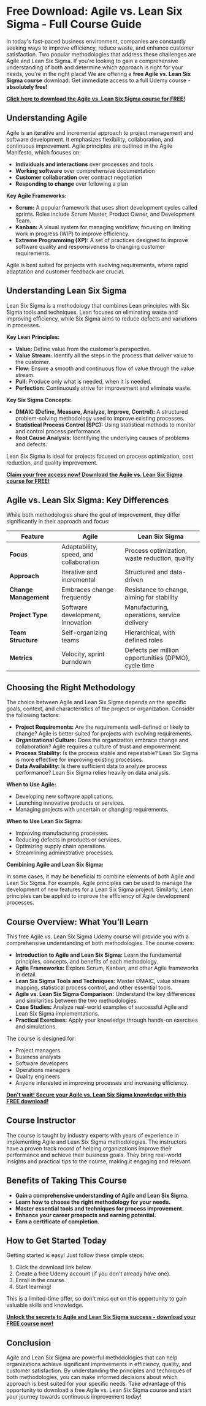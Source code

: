 # Free Download: Agile vs. Lean Six Sigma - Full Course Guide

In today's fast-paced business environment, companies are constantly seeking ways to improve efficiency, reduce waste, and enhance customer satisfaction. Two popular methodologies that address these challenges are Agile and Lean Six Sigma. If you're looking to gain a comprehensive understanding of both and determine which approach is right for your needs, you're in the right place! We are offering a **free Agile vs. Lean Six Sigma course** download. Get immediate access to a full Udemy course - **absolutely free!**

[**Click here to download the Agile vs. Lean Six Sigma course for FREE!**](https://udemywork.com/agile-vs-lean-six-sigma)

## Understanding Agile

Agile is an iterative and incremental approach to project management and software development. It emphasizes flexibility, collaboration, and continuous improvement. Agile principles are outlined in the Agile Manifesto, which focuses on:

*   **Individuals and interactions** over processes and tools
*   **Working software** over comprehensive documentation
*   **Customer collaboration** over contract negotiation
*   **Responding to change** over following a plan

**Key Agile Frameworks:**

*   **Scrum:** A popular framework that uses short development cycles called sprints. Roles include Scrum Master, Product Owner, and Development Team.
*   **Kanban:** A visual system for managing workflow, focusing on limiting work in progress (WIP) to improve efficiency.
*   **Extreme Programming (XP):** A set of practices designed to improve software quality and responsiveness to changing customer requirements.

Agile is best suited for projects with evolving requirements, where rapid adaptation and customer feedback are crucial.

## Understanding Lean Six Sigma

Lean Six Sigma is a methodology that combines Lean principles with Six Sigma tools and techniques. Lean focuses on eliminating waste and improving efficiency, while Six Sigma aims to reduce defects and variations in processes.

**Key Lean Principles:**

*   **Value:** Define value from the customer's perspective.
*   **Value Stream:** Identify all the steps in the process that deliver value to the customer.
*   **Flow:** Ensure a smooth and continuous flow of value through the value stream.
*   **Pull:** Produce only what is needed, when it is needed.
*   **Perfection:** Continuously strive for improvement and eliminate waste.

**Key Six Sigma Concepts:**

*   **DMAIC (Define, Measure, Analyze, Improve, Control):** A structured problem-solving methodology used to improve existing processes.
*   **Statistical Process Control (SPC):** Using statistical methods to monitor and control process performance.
*   **Root Cause Analysis:** Identifying the underlying causes of problems and defects.

Lean Six Sigma is ideal for projects focused on process optimization, cost reduction, and quality improvement.

[**Claim your free access now! Download the Agile vs. Lean Six Sigma course for FREE!**](https://udemywork.com/agile-vs-lean-six-sigma)

## Agile vs. Lean Six Sigma: Key Differences

While both methodologies share the goal of improvement, they differ significantly in their approach and focus:

| Feature          | Agile                                   | Lean Six Sigma                             |
|-------------------|-----------------------------------------|--------------------------------------------|
| **Focus**          | Adaptability, speed, and collaboration | Process optimization, waste reduction, quality |
| **Approach**       | Iterative and incremental              | Structured and data-driven                 |
| **Change Management** | Embraces change frequently           | Resistance to change, aiming for stability    |
| **Project Type**   | Software development, innovation        | Manufacturing, operations, service delivery   |
| **Team Structure** | Self-organizing teams                | Hierarchical, with defined roles           |
| **Metrics**        | Velocity, sprint burndown              | Defects per million opportunities (DPMO), cycle time |

## Choosing the Right Methodology

The choice between Agile and Lean Six Sigma depends on the specific goals, context, and characteristics of the project or organization. Consider the following factors:

*   **Project Requirements:** Are the requirements well-defined or likely to change? Agile is better suited for projects with evolving requirements.
*   **Organizational Culture:** Does the organization embrace change and collaboration? Agile requires a culture of trust and empowerment.
*   **Process Stability:** Is the process stable and repeatable? Lean Six Sigma is more effective for improving existing processes.
*   **Data Availability:** Is there sufficient data to analyze process performance? Lean Six Sigma relies heavily on data analysis.

**When to Use Agile:**

*   Developing new software applications.
*   Launching innovative products or services.
*   Managing projects with uncertain or changing requirements.

**When to Use Lean Six Sigma:**

*   Improving manufacturing processes.
*   Reducing defects in products or services.
*   Optimizing supply chain operations.
*   Streamlining administrative processes.

**Combining Agile and Lean Six Sigma:**

In some cases, it may be beneficial to combine elements of both Agile and Lean Six Sigma. For example, Agile principles can be used to manage the development of new features for a Lean Six Sigma project. Similarly, Lean principles can be applied to improve the efficiency of Agile development processes.

## Course Overview: What You’ll Learn

This free Agile vs. Lean Six Sigma Udemy course will provide you with a comprehensive understanding of both methodologies. The course covers:

*   **Introduction to Agile and Lean Six Sigma:** Learn the fundamental principles, concepts, and benefits of each methodology.
*   **Agile Frameworks:** Explore Scrum, Kanban, and other Agile frameworks in detail.
*   **Lean Six Sigma Tools and Techniques:** Master DMAIC, value stream mapping, statistical process control, and other essential tools.
*   **Agile vs. Lean Six Sigma Comparison:** Understand the key differences and similarities between the two methodologies.
*   **Case Studies:** Analyze real-world examples of successful Agile and Lean Six Sigma implementations.
*   **Practical Exercises:** Apply your knowledge through hands-on exercises and simulations.

The course is designed for:

*   Project managers
*   Business analysts
*   Software developers
*   Operations managers
*   Quality engineers
*   Anyone interested in improving processes and increasing efficiency.

[**Don't wait! Secure your Agile vs. Lean Six Sigma knowledge with this FREE download!**](https://udemywork.com/agile-vs-lean-six-sigma)

## Course Instructor

The course is taught by industry experts with years of experience in implementing Agile and Lean Six Sigma methodologies. The instructors have a proven track record of helping organizations improve their performance and achieve their business goals. They bring real-world insights and practical tips to the course, making it engaging and relevant.

## Benefits of Taking This Course

*   **Gain a comprehensive understanding of Agile and Lean Six Sigma.**
*   **Learn how to choose the right methodology for your needs.**
*   **Master essential tools and techniques for process improvement.**
*   **Enhance your career prospects and earning potential.**
*   **Earn a certificate of completion.**

## How to Get Started Today

Getting started is easy! Just follow these simple steps:

1.  Click the download link below.
2.  Create a free Udemy account (if you don't already have one).
3.  Enroll in the course.
4.  Start learning!

This is a limited-time offer, so don't miss out on this opportunity to gain valuable skills and knowledge.

[**Unlock the secrets to Agile and Lean Six Sigma success - download your FREE course now!**](https://udemywork.com/agile-vs-lean-six-sigma)

## Conclusion

Agile and Lean Six Sigma are powerful methodologies that can help organizations achieve significant improvements in efficiency, quality, and customer satisfaction. By understanding the principles and techniques of both methodologies, you can make informed decisions about which approach is best suited for your specific needs. Take advantage of this opportunity to download a free Agile vs. Lean Six Sigma course and start your journey towards continuous improvement today!
